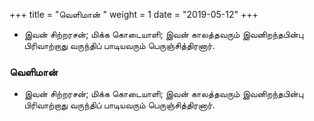 ﻿+++
title = "வெளிமான்  "
weight = 1
date = "2019-05-12"
+++


-  இவன் சிற்றரசன்; மிக்க கொடையாளி; இவன் காலத்தவரும் இவனிறந்தபின்பு பிரிவாற்றாது வருந்திப் பாடியவரும் பெருஞ்சித்திரனார். 
  
### வெளிமான்  
-  இவன் சிற்றரசன்; மிக்க கொடையாளி; இவன் காலத்தவரும் இவனிறந்தபின்பு பிரிவாற்றாது வருந்திப் பாடியவரும் பெருஞ்சித்திரனார். 
